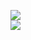[![](https://img.shields.io/badge/Made%20With-Github%20Spray-lightgrey.svg?style=for-the-badge&logo=github)](https://github.com/Annihil/github-spray#3053)  
[![](https://i.imgur.com/2DrTn0Z.gif)](https://github.com/Annihil/github-spray)